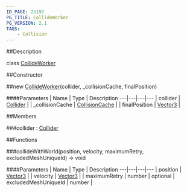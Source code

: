 ```yaml
---
ID_PAGE: 25197
PG_TITLE: CollideWorker
PG_VERSION: 2.1
TAGS:
    - Collision
---
```

##Description

class [CollideWorker](/classes/2.2-alpha/CollideWorker)



##Constructor

##new [CollideWorker](/classes/2.2-alpha/CollideWorker)(collider, _collisionCache, finalPosition)



####Parameters
 | Name | Type | Description
---|---|---|---
 | collider | [Collider](/classes/2.2-alpha/Collider) | 
 | _collisionCache | [CollisionCache](/classes/2.2-alpha/CollisionCache) | 
 | finalPosition | [Vector3](/classes/2.2-alpha/Vector3) | 

##Members

###collider : [Collider](/classes/2.2-alpha/Collider)



##Functions

###collideWithWorld(position, velocity, maximumRetry, excludedMeshUniqueId) &rarr; void



####Parameters
 | Name | Type | Description
---|---|---|---
 | position | [Vector3](/classes/2.2-alpha/Vector3) | 
 | velocity | [Vector3](/classes/2.2-alpha/Vector3) | 
 | maximumRetry | number | 
optional | excludedMeshUniqueId | number | 

